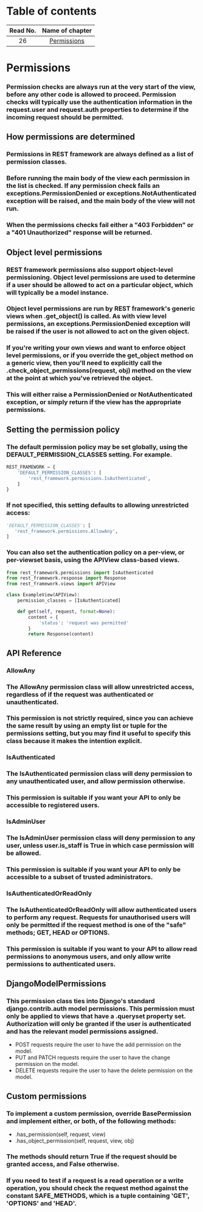 # Table of contents
|Read No. | Name of chapter|
|:---------: |:--------------:|
|26|[Permissions](Permissions.md)







# Permissions

### Permission checks are always run at the very start of the view, before any other code is allowed to proceed. Permission checks will typically use the authentication information in the request.user and request.auth properties to determine if the incoming request should be permitted.

## How permissions are determined
### Permissions in REST framework are always defined as a list of permission classes.

### Before running the main body of the view each permission in the list is checked. If any permission check fails an exceptions.PermissionDenied or exceptions.NotAuthenticated exception will be raised, and the main body of the view will not run.

### When the permissions checks fail either a "403 Forbidden" or a "401 Unauthorized" response will be returned.

## Object level permissions
### REST framework permissions also support object-level permissioning. Object level permissions are used to determine if a user should be allowed to act on a particular object, which will typically be a model instance.

### Object level permissions are run by REST framework's generic views when .get_object() is called. As with view level permissions, an exceptions.PermissionDenied exception will be raised if the user is not allowed to act on the given object.

### If you're writing your own views and want to enforce object level permissions, or if you override the get_object method on a generic view, then you'll need to explicitly call the .check_object_permissions(request, obj) method on the view at the point at which you've retrieved the object.

### This will either raise a PermissionDenied or NotAuthenticated exception, or simply return if the view has the appropriate permissions.

## Setting the permission policy
### The default permission policy may be set globally, using the DEFAULT_PERMISSION_CLASSES setting. For example.
```python
REST_FRAMEWORK = {
    'DEFAULT_PERMISSION_CLASSES': [
        'rest_framework.permissions.IsAuthenticated',
    ]
}
```

### If not specified, this setting defaults to allowing unrestricted access:
```python
'DEFAULT_PERMISSION_CLASSES': [
   'rest_framework.permissions.AllowAny',
]
```
### You can also set the authentication policy on a per-view, or per-viewset basis, using the APIView class-based views.
```python
from rest_framework.permissions import IsAuthenticated
from rest_framework.response import Response
from rest_framework.views import APIView

class ExampleView(APIView):
    permission_classes = [IsAuthenticated]

    def get(self, request, format=None):
        content = {
            'status': 'request was permitted'
        }
        return Response(content)

```
## API Reference

### **AllowAny**
### The AllowAny permission class will allow unrestricted access, regardless of if the request was authenticated or unauthenticated.

### This permission is not strictly required, since you can achieve the same result by using an empty list or tuple for the permissions setting, but you may find it useful to specify this class because it makes the intention explicit.

### **IsAuthenticated**
### The IsAuthenticated permission class will deny permission to any unauthenticated user, and allow permission otherwise.

### This permission is suitable if you want your API to only be accessible to registered users.

### **IsAdminUser**
### The IsAdminUser permission class will deny permission to any user, unless user.is_staff is True in which case permission will be allowed.

### This permission is suitable if you want your API to only be accessible to a subset of trusted administrators.

### **IsAuthenticatedOrReadOnly**
### The IsAuthenticatedOrReadOnly will allow authenticated users to perform any request. Requests for unauthorised users will only be permitted if the request method is one of the "safe" methods; GET, HEAD or OPTIONS.

### This permission is suitable if you want to your API to allow read permissions to anonymous users, and only allow write permissions to authenticated users.

## DjangoModelPermissions
### This permission class ties into Django's standard django.contrib.auth model permissions. This permission must only be applied to views that have a .queryset property set. Authorization will only be granted if the user is authenticated and has the relevant model permissions assigned.

- POST requests require the user to have the add permission on the model.
- PUT and PATCH requests require the user to have the change permission on the model.
- DELETE requests require the user to have the delete permission on the model.
## Custom permissions

### To implement a custom permission, override BasePermission and implement either, or both, of the following methods:

- .has_permission(self, request, view)
- .has_object_permission(self, request, view, obj)
### The methods should return True if the request should be granted access, and False otherwise.

### If you need to test if a request is a read operation or a write operation, you should check the request method against the constant SAFE_METHODS, which is a tuple containing 'GET', 'OPTIONS' and 'HEAD'.

